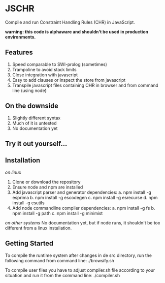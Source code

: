 # **JSCHR**

Compile and run Constraint Handling Rules (CHR) in JavaScript.

**warning: this code is alphaware and shouldn't be used in production environments.** 

## Features

 1. Speed comparable to SWI-prolog (sometimes)
 2. Trampoline to avoid stack limits 
 3. Close integration with javascript
 4. Easy to add clauses or inspect the store from javascript 
 4. Transpile javascript files containing CHR in browser and from command line (using node)

## On the downside

 1. Slightly different syntax 
 2. Much of it is untested
 3. No documentation yet

## Try it out yourself...



## Installation
*on linux*
 1. Clone or download the repository 
 2. Ensure node and npm are installed
 2. Add javascript parser and generator dependencies:
	a. npm install -g esprima
	b. npm install -g escodegen
	c. npm install -g esrecurse
	d. npm install -g esutils
 3. Add node commandline compiler dependencies:
	a. npm install -g fs
	b. npm install -g path
	c. npm install -g minimist

*on other systems*
No documentation yet, but if node runs, it shouldn't be too different from a linux installation.

## Getting Started

To compile the runtime system after changes in de src directory, run the following command from command line:
./browsify.sh

To compile user files you have to adjust compiler.sh file according to your situation and run it from the command line: 
./compiler.sh
